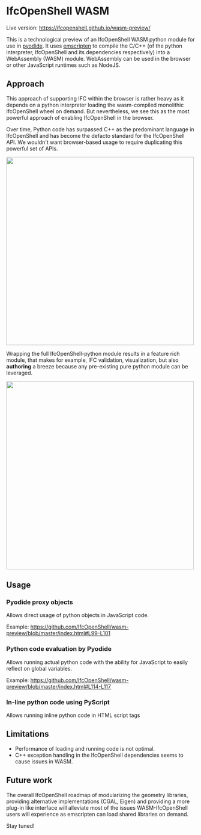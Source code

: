 # IfcOpenShell WASM

Live version: https://ifcopenshell.github.io/wasm-preview/

This is a technological preview of an IfcOpenShell WASM python module for use in [pyodide](https://pyodide.org/en/stable/). It uses [emscripten](https://emscripten.org/) to compile the C/C++ (of the python interpreter, IfcOpenShell and its dependencies respectively) into a WebAssembly (WASM) module. WebAssembly can be used in the browser or other JavaScript runtimes such as NodeJS.

## Approach

This approach of supporting IFC within the browser is rather heavy as it depends on a python interpreter loading the wasm-compiled monolithic IfcOpenShell wheel on demand. But nevertheless, we see this as the most powerful approach of enabling IfcOpenShell in the browser.

Over time, Python code has surpassed C++ as the predominant language in IfcOpenShell and has become the defacto standard for the IfcOpenShell API. We wouldn't want browser-based usage to require duplicating this powerful set of APIs.

<img src="https://user-images.githubusercontent.com/1096535/200540038-7cfc6a1a-2855-43a4-a4c2-9a3dea3acbf7.png" width=500>

Wrapping the full IfcOpenShell-python module results in a feature rich module, that makes for example, IFC validation, visualization, but also **authoring** a breeze because any pre-existing pure python module can be leveraged.

<img src="https://user-images.githubusercontent.com/1096535/200540631-8832d6d2-e864-44a6-bd6e-afe37e4a8d2d.png" width=500>

## Usage

### Pyodide proxy objects

Allows direct usage of python objects in JavaScript code.

Example: https://github.com/IfcOpenShell/wasm-preview/blob/master/index.html#L99-L101

### Python code evaluation by Pyodide

Allows running actual python code with the ability for JavaScript to easily reflect on global variables.

Example: https://github.com/IfcOpenShell/wasm-preview/blob/master/index.html#L114-L117

### In-line python code using PyScript

Allows running inline python code in HTML script tags

## Limitations

- Performance of loading and running code is not optimal.
- C++ exception handling in the IfcOpenShell dependencies seems to cause issues in WASM.

## Future work

The overall IfcOpenShell roadmap of modularizing the geometry libraries, providing alternative implementations (CGAL, Eigen) and providing a more plug-in like interface will alleviate most of the issues WASM-IfcOpenShell users will experience as emscripten can load shared libraries on demand.

Stay tuned!
